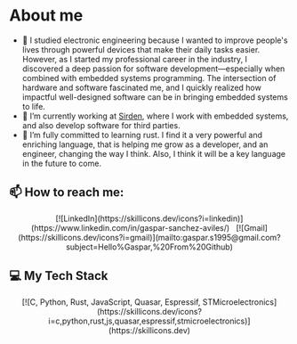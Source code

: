 # About me

- 🥸 I studied electronic engineering because I wanted to improve people's lives through powerful devices that make their daily tasks easier. However, as I started my professional career in the industry, I discovered a deep passion for software development—especially when combined with embedded systems programming. The intersection of hardware and software fascinated me, and I quickly realized how impactful well-designed software can be in bringing embedded systems to life.
- 🔭 I’m currently working at [Sirden](https://es.linkedin.com/company/sirden), where I work with embedded systems, and also develop software for third parties.
- 🌱 I’m fully committed to learning rust. I find it a very powerful and enriching language, that is helping me grow as a developer, and an engineer, changing the way I think. Also, I think it will be a key language in the future to come.

## 📫 How to reach me:

<div align="center">
  [![LinkedIn](https://skillicons.dev/icons?i=linkedin)](https://www.linkedin.com/in/gaspar-sanchez-aviles/) &nbsp;
  [![Gmail](https://skillicons.dev/icons?i=gmail)](mailto:gaspar.s1995@gmail.com?subject=Hello%Gaspar,%20From%20Github)
</div>

## 💻 My Tech Stack

<div align="center">
  [![C, Python, Rust, JavaScript, Quasar, Espressif, STMicroelectronics](https://skillicons.dev/icons?i=c,python,rust,js,quasar,espressif,stmicroelectronics)](https://skillicons.dev)
</div>

<!--
**Gasp117/Gasp117** is a ✨ _special_ ✨ repository because its `README.md` (this file) appears on your GitHub profile.





Here are some ideas to get you started:

- 🔭 I’m currently working on ...
- 🌱 I’m currently learning ...
- 👯 I’m looking to collaborate on ...
- 🤔 I’m looking for help with ...
- 💬 Ask me about ...
- 📫 How to reach me: ...
- 😄 Pronouns: ...
- ⚡ Fun fact: ...
-->
